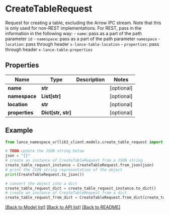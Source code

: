 # CreateTableRequest

Request for creating a table, excluding the Arrow IPC stream. Note that this is only used for non-REST implementations. For REST, pass in the information in the following way: - `name`: pass as a part of the path parameter `id` - `namespace`: pass as a part of the path parameter `namespace` - `location`: pass through header `x-lance-table-location` - `properties`: pass through header `x-lance-table-properties` 

## Properties

Name | Type | Description | Notes
------------ | ------------- | ------------- | -------------
**name** | **str** |  | [optional] 
**namespace** | **List[str]** |  | [optional] 
**location** | **str** |  | [optional] 
**properties** | **Dict[str, str]** |  | [optional] 

## Example

```python
from lance_namespace_urllib3_client.models.create_table_request import CreateTableRequest

# TODO update the JSON string below
json = "{}"
# create an instance of CreateTableRequest from a JSON string
create_table_request_instance = CreateTableRequest.from_json(json)
# print the JSON string representation of the object
print(CreateTableRequest.to_json())

# convert the object into a dict
create_table_request_dict = create_table_request_instance.to_dict()
# create an instance of CreateTableRequest from a dict
create_table_request_from_dict = CreateTableRequest.from_dict(create_table_request_dict)
```
[[Back to Model list]](../README.md#documentation-for-models) [[Back to API list]](../README.md#documentation-for-api-endpoints) [[Back to README]](../README.md)


